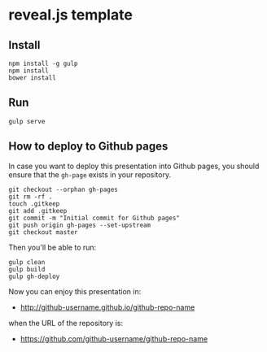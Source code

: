 # reveal.js template

## Install

```text
npm install -g gulp
npm install
bower install
```

## Run

```text
gulp serve
```

## How to deploy to Github pages

In case you want to deploy this presentation into Github pages, you should ensure that the `gh-page` exists in your repository.

```text
git checkout --orphan gh-pages
git rm -rf .
touch .gitkeep
git add .gitkeep
git commit -m "Initial commit for Github pages"
git push origin gh-pages --set-upstream
git checkout master
```

Then you'll be able to run:

```text
gulp clean
gulp build
gulp gh-deploy
```

Now you can enjoy this presentation in:

- http://github-username.github.io/github-repo-name

when the URL of the repository is:

- https://github.com/github-username/github-repo-name
